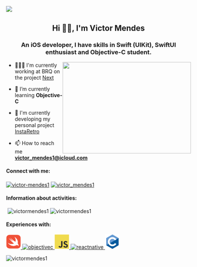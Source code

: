 <img src="https://user-images.githubusercontent.com/44198473/210012690-eb0b4e01-956e-481b-9187-b174f43e5141.png"/>

<h2 align="center">Hi 👋🏽, I'm Victor Mendes</h2>
<h3 align="center">An iOS developer, I have skills in Swift (UIKit), SwiftUI enthusiast and Objective-C student.</h3>
<img align="right" src="https://user-images.githubusercontent.com/44198473/210014515-3511d1aa-eaa7-4152-8f61-fff30864e7c9.gif" width="350" height="250"/>

- 👨🏽‍💻 I'm currently working at BRQ on the project [Next](https://apps.apple.com/br/app/banco-next-conta-e-cartão/id1133682678)

- 🌱 I’m currently learning **Objective-C**

- 📲 I'm currently developing my personal project [InstaRetro](https://github.com/victormendes1/InstaRetro)

- 📫 How to reach me **victor_mendes1@icloud.com**

<h4 align="left">Connect with me:</h4>
<p align="left">
<a href="https://linkedin.com/in/victor-mendes1" target="blank"><img align="center" src="https://raw.githubusercontent.com/rahuldkjain/github-profile-readme-generator/master/src/images/icons/Social/linked-in-alt.svg" alt="victor-mendes1" height="30" width="40" /></a>
<a href="https://instagram.com/victor_mendes1" target="blank"><img align="center" src="https://raw.githubusercontent.com/rahuldkjain/github-profile-readme-generator/master/src/images/icons/Social/instagram.svg" alt="victor_mendes1" height="30" width="40" /></a>
</p>

<h4 align="left">Information about activities:</h4>
<p>&nbsp;<img src="https://github-readme-stats.vercel.app/api?username=victormendes1&show_icons=true&theme=dark&locale=en" alt="victormendes1" width="400" />
<img src="https://github-readme-streak-stats.herokuapp.com/?user=victormendes1&theme=dark" alt="victormendes1"  width="400"/> </p>


<h4 align="left">Experiences with:</h4>
<p align="left">
<a href="https://developer.apple.com/swift/" target="_blank" rel="noreferrer"> 
<img src="https://raw.githubusercontent.com/devicons/devicon/master/icons/swift/swift-original.svg" alt="swift" width="40" height="40"/>

<a href="https://developer.apple.com/library/archive/documentation/Cocoa/Conceptual/ProgrammingWithObjectiveC/Introduction/Introduction.html" target="_blank" rel="noreferrer"> 
<img src="https://www.vectorlogo.zone/logos/apple_objectivec/apple_objectivec-icon.svg" alt="objectivec" width="40" height="40"/> 
 
<a href="https://developer.mozilla.org/en-US/docs/Web/JavaScript" target="_blank" rel="noreferrer"> 
<img src="https://raw.githubusercontent.com/devicons/devicon/master/icons/javascript/javascript-original.svg" alt="javascript" width="40" height="40"/> 

<a href="https://reactnative.dev/" target="_blank" rel="noreferrer"> 
<img src="https://reactnative.dev/img/header_logo.svg" alt="reactnative" width="40" height="40"/> 

<a href="https://www.cprogramming.com/" target="_blank" rel="noreferrer">
<img src="https://raw.githubusercontent.com/devicons/devicon/master/icons/c/c-original.svg" alt="c" width="40" height="40"/> 
</a> </p>

 <img src="https://github-readme-stats.vercel.app/api/top-langs?username=victormendes1&show_icons=true&theme=dark&locale=en&layout=compact" alt="victormendes1" />
</p>
<p>
